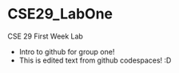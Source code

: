 # CSE29_LabOne
CSE 29 First Week Lab

- Intro to github for group one!
- This is edited text from github codespaces! :D 